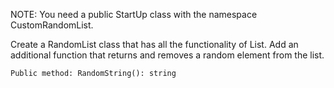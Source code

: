 NOTE: You need a public StartUp class with the namespace CustomRandomList.

Create a RandomList class that has all the functionality of List<string>. Add an additional function that returns and removes a random element from the list.

    Public method: RandomString(): string

